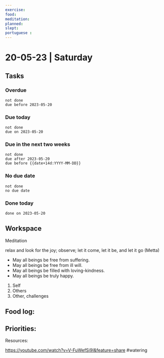 ```yaml
---
exercise: 
food:
meditation:
planned:
slept:
portuguese :
---
```


# 20-05-23 | Saturday

## Tasks
### Overdue
```tasks
not done
due before 2023-05-20
```

### Due today
```tasks
not done
due on 2023-05-20
```

### Due in the next two weeks
```tasks
not done
due after 2023-05-20
due before {{date+14d:YYYY-MM-DD}}
```

### No due date
```tasks
not done
no due date
```

### Done today
```tasks
done on 2023-05-20
```

## Workspace

Meditation 

relax and look for the joy; observe; let it come, let it be, and let it go
(Metta)
-   May all beings be free from suffering.
-   May all beings be free from ill will.
-   May all beings be filled with loving-kindness.
-   May all beings be truly happy.

1. Self
2. Others
3. Other, challenges

Food log:
- 

Priorities:
- 

Resources:

https://youtube.com/watch?v=V-FuWefSi9I&feature=share
#watering
